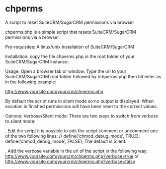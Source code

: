 # chperms
A script to reset SuiteCRM/SugarCRM permissions via browser

chperms.php is a simple script that resets SuiteCRM/SugarCRM permissions via a browser.

Pre-requisites:
A linux/unix installation of SuiteCRM/SugarCRM

Installation:
copy the file chperms.php in the root folder of your SuiteCRM/SugarCRM instance.

Usage:
Open a browser tab or window.
Type the url to your SuiteCRM/SugarCRM root folder followed by /chperms.php then hit enter as in the following example:

http://www.yoursite.com/yourcrm/chperms.php

By default the script runs in silent mode so no output is displayed. When excution is finished permissions will have been reset to the correct values.

Options:
Verbose/Silent mode:
There are two ways to switch from verbose to silent mode:

. Edit the script
it is possible to edit the script comment or uncomment one of the two following lines:
// define('chmod_debug_mode', TRUE);
define('chmod_debug_mode', FALSE);
The default is Silent.

. Add the verbose variable in the url of the script in the following way:
http://www.yoursite.com/yourcrm/chperms.php?verbose=true
or
http://www.yoursite.com/yourcrm/chperms.php?verbose=false


